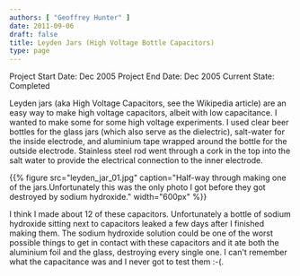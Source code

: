 ```yaml
---
authors: [ "Geoffrey Hunter" ]
date: 2011-09-06
draft: false
title: Leyden Jars (High Voltage Bottle Capacitors)
type: page
---
```


Project Start Date: Dec 2005
Project End Date: Dec 2005
Current State: Completed

Leyden jars (aka High Voltage Capacitors, see the Wikipedia article) are an easy way to make high voltage capacitors, albeit with low capacitance. I wanted to make some for some high voltage experiments. I used clear beer bottles for the glass jars (which also serve as the dielectric), salt-water for the inside electrode, and aluminium tape wrapped around the bottle for the outside electrode. Stainless steel rod went through a cork in the top into the salt water to provide the electrical connection to the inner electrode.

{{% figure src="leyden_jar_01.jpg" caption="Half-way through making one of the jars.Unfortunately this was the only photo I got before they got destroyed by sodium hydroxide."  width="600px" %}}

I think I made about 12 of these capacitors. Unfortunately a bottle of sodium hydroxide sitting next to capacitors leaked a few days after I finished making them. The sodium hydroxide solution could be one of the worst possible things to get in contact with these capacitors and it ate both the aluminium foil and the glass, destroying every single one. I can't remember what the capacitance was and I never got to test them :-(.
